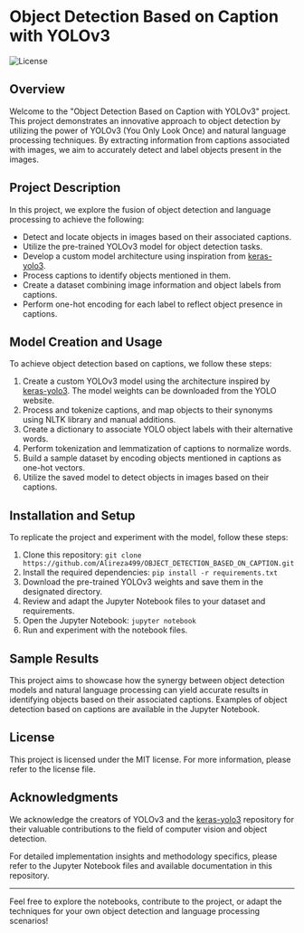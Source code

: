 # Object Detection Based on Caption with YOLOv3

![License](https://img.shields.io/badge/License-[License]-brightgreen.svg)

## Overview

Welcome to the "Object Detection Based on Caption with YOLOv3" project. This project demonstrates an innovative approach to object detection by utilizing the power of YOLOv3 (You Only Look Once) and natural language processing techniques. By extracting information from captions associated with images, we aim to accurately detect and label objects present in the images.

## Project Description

In this project, we explore the fusion of object detection and language processing to achieve the following:

- Detect and locate objects in images based on their associated captions.
- Utilize the pre-trained YOLOv3 model for object detection tasks.
- Develop a custom model architecture using inspiration from [keras-yolo3](https://github.com/experiencor/keras-yolo3).
- Process captions to identify objects mentioned in them.
- Create a dataset combining image information and object labels from captions.
- Perform one-hot encoding for each label to reflect object presence in captions.

## Model Creation and Usage

To achieve object detection based on captions, we follow these steps:

1. Create a custom YOLOv3 model using the architecture inspired by [keras-yolo3](https://github.com/experiencor/keras-yolo3). The model weights can be downloaded from the YOLO website.
2. Process and tokenize captions, and map objects to their synonyms using NLTK library and manual additions.
3. Create a dictionary to associate YOLO object labels with their alternative words.
4. Perform tokenization and lemmatization of captions to normalize words.
5. Build a sample dataset by encoding objects mentioned in captions as one-hot vectors.
6. Utilize the saved model to detect objects in images based on their captions.

## Installation and Setup

To replicate the project and experiment with the model, follow these steps:

1. Clone this repository: `git clone https://github.com/Alireza499/OBJECT_DETECTION_BASED_ON_CAPTION.git`
2. Install the required dependencies: `pip install -r requirements.txt`
3. Download the pre-trained YOLOv3 weights and save them in the designated directory.
4. Review and adapt the Jupyter Notebook files to your dataset and requirements.
5. Open the Jupyter Notebook: `jupyter notebook`
6. Run and experiment with the notebook files.

## Sample Results

This project aims to showcase how the synergy between object detection models and natural language processing can yield accurate results in identifying objects based on their associated captions. Examples of object detection based on captions are available in the Jupyter Notebook.

## License

This project is licensed under the MIT license. For more information, please refer to the license file.

## Acknowledgments

We acknowledge the creators of YOLOv3 and the [keras-yolo3](https://github.com/experiencor/keras-yolo3) repository for their valuable contributions to the field of computer vision and object detection.

For detailed implementation insights and methodology specifics, please refer to the Jupyter Notebook files and available documentation in this repository.

---

Feel free to explore the notebooks, contribute to the project, or adapt the techniques for your own object detection and language processing scenarios!
